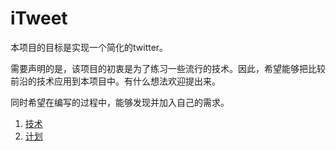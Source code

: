 # iTweet

本项目的目标是实现一个简化的twitter。

需要声明的是，该项目的初衷是为了练习一些流行的技术。因此，希望能够把比较前沿的技术应用到本项目中。有什么想法欢迎提出来。

同时希望在编写的过程中，能够发现并加入自己的需求。

1. [技术](技术.md)
2. [计划](计划.md)
